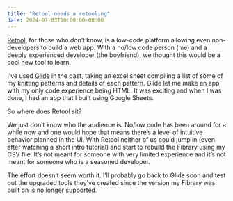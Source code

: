 ```yaml
---
title: "Retool needs a retooling"
date: 2024-07-03T10:00:00-08:00
---
```

[Retool](https://retool.com/), for those who don’t know, is a low-code platform allowing even non-developers to build a web app. With a no/low code person (me) and a deeply experienced developer (the boyfriend), we thought this would be a cool new tool to learn. 

I’ve used [Glide](https://www.glideapps.com/) in the past, taking an excel sheet compiling a list of some of my knitting patterns and details of each pattern. Glide let me make an app with my only code experience being HTML. It was exciting and when I was done, I had an app that I built using Google Sheets. 

So where does Retool sit? 

We just don’t know who the audience is. No/low code has been around for a while now and one would hope that means there’s a level of intuitive behavior planned in the UI. With Retool neither of us could jump in (even after watching a short intro tutorial) and start to rebuild the Fibrary using my CSV file. It’s not meant for someone with very limited experience and it’s not meant for someone who is a seasoned developer. 

The effort doesn’t seem worth it. I’ll probably go back to Glide soon and test out the upgraded tools they’ve created since the version my Fibrary was built on is no longer supported. 
